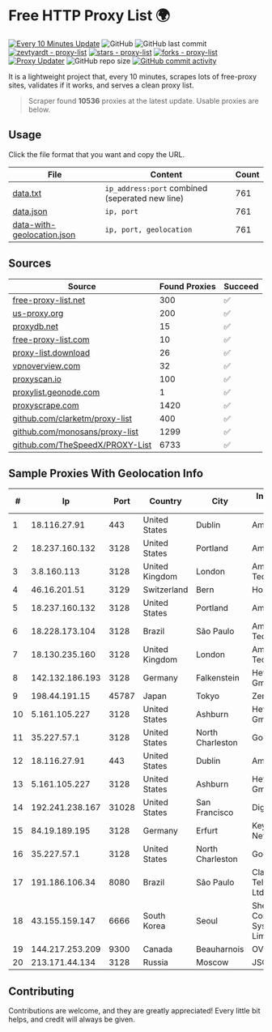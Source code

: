 
# Free HTTP Proxy List 🌍

[![Every 10 Minutes Update](https://github.com/mertguvencli/http-proxy-list/actions/workflows/main.yml/badge.svg?branch=main)](https://github.com/mertguvencli/http-proxy-list/actions/workflows/main.yml)
![GitHub](https://img.shields.io/github/license/mertguvencli/http-proxy-list)
![GitHub last commit](https://img.shields.io/github/last-commit/mertguvencli/http-proxy-list)
[![zevtyardt - proxy-list](https://img.shields.io/static/v1?label=zevtyardt&message=proxy-list&color=blue&logo=github)](https://github.com/zevtyardt/proxy-list "Go to GitHub repo")
[![stars - proxy-list](https://img.shields.io/github/stars/zevtyardt/proxy-list?style=social)](https://github.com/zevtyardt/proxy-list)
[![forks - proxy-list](https://img.shields.io/github/forks/zevtyardt/proxy-list?style=social)](https://github.com/zevtyardt/proxy-list)
[![Proxy Updater](https://github.com/zevtyardt/proxy-list/workflows/Proxy%20Updater/badge.svg)](https://github.com/zevtyardt/proxy-list/actions?query=workflow:"Proxy+Updater")
![GitHub repo size](https://img.shields.io/github/repo-size/zevtyardt/proxy-list)
[![GitHub commit activity](https://img.shields.io/github/commit-activity/m/zevtyardt/proxy-list?logo=commits)](https://github.com/zevtyardt/proxy-list/commits/main)

It is a lightweight project that, every 10 minutes, scrapes lots of free-proxy sites, validates if it works, and serves a clean proxy list.

> Scraper found **10536** proxies at the latest update. Usable proxies are below.

## Usage

Click the file format that you want and copy the URL.

|File|Content|Count|
|----|-------|-----|
|[data.txt](https://raw.githubusercontent.com/mertguvencli/http-proxy-list/main/proxy-list/data.txt)|`ip_address:port` combined (seperated new line)|761|
|[data.json](https://raw.githubusercontent.com/mertguvencli/http-proxy-list/main/proxy-list/data.json)|`ip, port`|761|
|[data-with-geolocation.json](https://raw.githubusercontent.com/mertguvencli/http-proxy-list/main/proxy-list/data-with-geolocation.json)|`ip, port, geolocation`|761|

## Sources

|Source|Found Proxies|Succeed|
|------|-------------|-------|
|[free-proxy-list.net](https://free-proxy-list.net)|300|✅|
|[us-proxy.org](https://www.us-proxy.org)|200|✅|
|[proxydb.net](http://proxydb.net)|15|✅|
|[free-proxy-list.com](https://free-proxy-list.com/?page=&port=&type%5B%5D=http&type%5B%5D=https&up_time=0&search=Search)|10|✅|
|[proxy-list.download](https://www.proxy-list.download/HTTP)|26|✅|
|[vpnoverview.com](https://vpnoverview.com/privacy/anonymous-browsing/free-proxy-servers)|32|✅|
|[proxyscan.io](https://www.proxyscan.io)|100|✅|
|[proxylist.geonode.com](https://proxylist.geonode.com/api/proxy-list?limit=300&page=1&sort_by=lastChecked&sort_type=desc&protocols=http,https)|1|✅|
|[proxyscrape.com](https://api.proxyscrape.com/v2/?request=displayproxies&protocol=http&timeout=10000&country=all&ssl=all&anonymity=all)|1420|✅|
|[github.com/clarketm/proxy-list](https://raw.githubusercontent.com/clarketm/proxy-list/master/proxy-list-raw.txt)|400|✅|
|[github.com/monosans/proxy-list](https://raw.githubusercontent.com/monosans/proxy-list/main/proxies/http.txt)|1299|✅|
|[github.com/TheSpeedX/PROXY-List](https://raw.githubusercontent.com/TheSpeedX/PROXY-List/master/http.txt)|6733|✅|


## Sample Proxies With Geolocation Info

|#|Ip|Port|Country|City|Internet Service Provider|
|-|--|----|-------|----|-------------------------|
|1|18.116.27.91|443|United States|Dublin|Amazon.com, Inc.|
|2|18.237.160.132|3128|United States|Portland|Amazon.com, Inc.|
|3|3.8.160.113|3128|United Kingdom|London|Amazon Technologies Inc.|
|4|46.16.201.51|3129|Switzerland|Bern|Hosteur SA|
|5|18.237.160.132|3128|United States|Portland|Amazon.com, Inc.|
|6|18.228.173.104|3128|Brazil|São Paulo|Amazon Technologies Inc.|
|7|18.130.235.160|3128|United Kingdom|London|Amazon Technologies Inc.|
|8|142.132.186.193|3128|Germany|Falkenstein|Hetzner Online GmbH|
|9|198.44.191.15|45787|Japan|Tokyo|Zenlayer Inc|
|10|5.161.105.227|3128|United States|Ashburn|Hetzner Online GmbH|
|11|35.227.57.1|3128|United States|North Charleston|Google LLC|
|12|18.116.27.91|443|United States|Dublin|Amazon.com, Inc.|
|13|5.161.105.227|3128|United States|Ashburn|Hetzner Online GmbH|
|14|192.241.238.167|31028|United States|San Francisco|DigitalOcean, LLC|
|15|84.19.189.195|3128|Germany|Erfurt|Keyweb AG IP Network|
|16|35.227.57.1|3128|United States|North Charleston|Google LLC|
|17|191.186.106.34|8080|Brazil|São Paulo|Claro NXT Telecomunicacoes Ltda|
|18|43.155.159.147|6666|South Korea|Seoul|Shenzhen Tencent Computer Systems Company Limited|
|19|144.217.253.209|9300|Canada|Beauharnois|OVH SAS|
|20|213.171.44.134|3128|Russia|Moscow|JSC Comcor|



## Contributing

Contributions are welcome, and they are greatly appreciated! Every
little bit helps, and credit will always be given.


